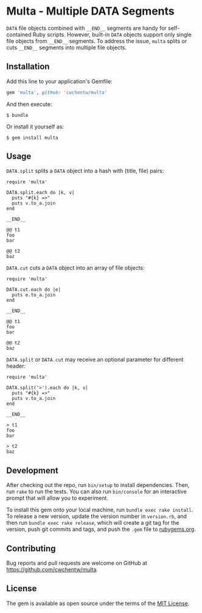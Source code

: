 # Multa - Multiple DATA Segments

``DATA`` file objects combined with ``__END__`` segments are handy for self-contained Ruby scripts. However, built-in ``DATA`` objects support only single file objects from ``__END__`` segments. To address the issue, `multa` splits or cuts ``__END__`` segments into multiple file objects.

## Installation

Add this line to your application's Gemfile:

```ruby
gem 'multa', github: 'cwchentw/multa'
```

And then execute:

    $ bundle

Or install it yourself as:

    $ gem install multa

## Usage

`DATA.split` splits a ``DATA`` object into a hash with (title, file) pairs:

```
require 'multa'

DATA.split.each do |k, v|
  puts "#{k} =>"
  puts v.to_a.join
end

__END__

@@ t1
foo
bar

@@ t2
baz
```

`DATA.cut` cuts a ``DATA`` object into an array of file objects:

```
require 'multa'

DATA.cut.each do |e|
  puts e.to_a.join
end

__END__

@@ t1
foo
bar

@@ t2
baz
```

`DATA.split` or `DATA.cut` may receive an optional parameter for different header:

```
require 'multa'

DATA.split('>').each do |k, v|
  puts "#{k} =>"
  puts v.to_a.join
end

__END__

> t1
foo
bar

> t2
baz
```

## Development

After checking out the repo, run `bin/setup` to install dependencies. Then, run `rake` to run the tests. You can also run `bin/console` for an interactive prompt that will allow you to experiment.

To install this gem onto your local machine, run `bundle exec rake install`. To release a new version, update the version number in `version.rb`, and then run `bundle exec rake release`, which will create a git tag for the version, push git commits and tags, and push the `.gem` file to [rubygems.org](https://rubygems.org).

## Contributing

Bug reports and pull requests are welcome on GitHub at https://github.com/cwchentw/multa.

## License

The gem is available as open source under the terms of the [MIT License](https://opensource.org/licenses/MIT).
